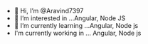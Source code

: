 - 👋 Hi, I’m @Aravind7397
- 👀 I’m interested in ...Angular, Node JS
- 🌱 I’m currently learning ...Angular, Node js
- I'm currently working in ... Angular, Node js 
<!---
Aravind7397/Aravind7397 is a ✨ special ✨ repository because its `README.md` (this file) appears on your GitHub profile.
You can click the Preview link to take a look at your changes.
--->
